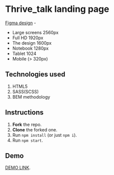 # Thrive_talk landing page
[Figma design](https://www.figma.com/file/aHd2rHMrnzDXhowLuIQjIyVQ/ThriveTalk-Landing-Page?node-id=0%3A1) - 
- Large screens 2560px
- Full HD 1920px
- The design 1600px
- Notebook 1280px
- Tablet 1024
- Mobile (> 320px)

## Technologies used
  1. HTML5
  2. SASS(SCSS)
  3. BEM methodology

## Instructions
1. **Fork** the repo.
2. **Clone** the forked one.
3. Run `npm install` (or just `npm i`).
4. Run `npm start`.

## Demo
  [DEMO LINK](https://ivan-panchenko1992.github.io/LP_Thrive_talk/).

